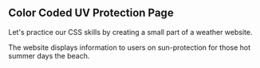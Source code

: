 ## Color Coded UV Protection Page

 Let's practice our CSS skills by creating a small part of a weather
 website.

 The website displays information to users on sun-protection for
 those hot summer days the beach.

 
